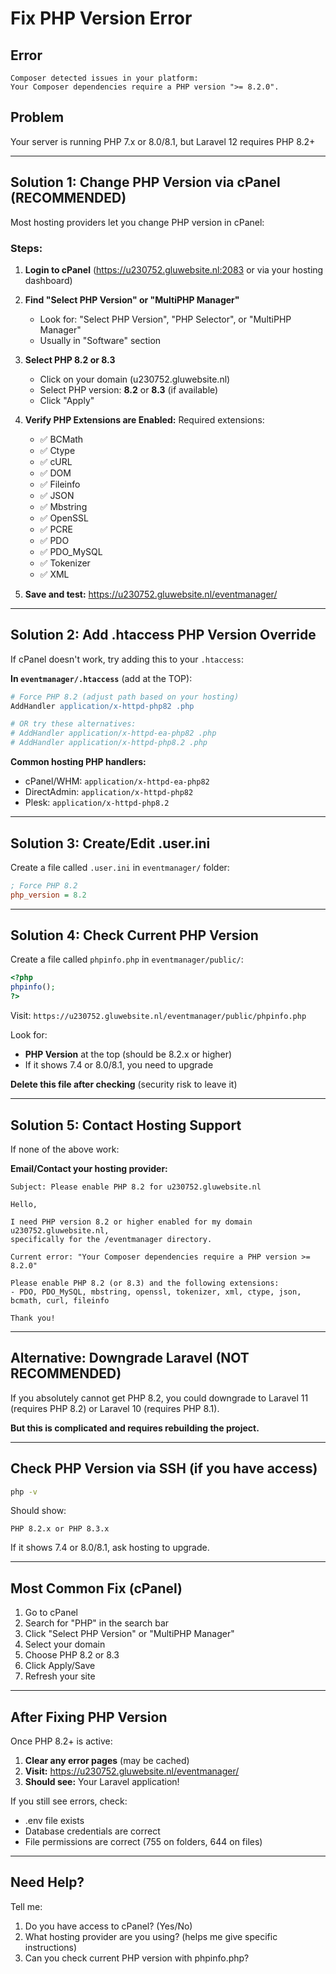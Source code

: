 # Fix PHP Version Error

## Error
```
Composer detected issues in your platform: 
Your Composer dependencies require a PHP version ">= 8.2.0".
```

## Problem
Your server is running PHP 7.x or 8.0/8.1, but Laravel 12 requires PHP 8.2+

---

## Solution 1: Change PHP Version via cPanel (RECOMMENDED)

Most hosting providers let you change PHP version in cPanel:

### Steps:

1. **Login to cPanel** (https://u230752.gluwebsite.nl:2083 or via your hosting dashboard)

2. **Find "Select PHP Version" or "MultiPHP Manager"**
   - Look for: "Select PHP Version", "PHP Selector", or "MultiPHP Manager"
   - Usually in "Software" section

3. **Select PHP 8.2 or 8.3**
   - Click on your domain (u230752.gluwebsite.nl)
   - Select PHP version: **8.2** or **8.3** (if available)
   - Click "Apply"

4. **Verify PHP Extensions are Enabled:**
   Required extensions:
   - ✅ BCMath
   - ✅ Ctype
   - ✅ cURL
   - ✅ DOM
   - ✅ Fileinfo
   - ✅ JSON
   - ✅ Mbstring
   - ✅ OpenSSL
   - ✅ PCRE
   - ✅ PDO
   - ✅ PDO_MySQL
   - ✅ Tokenizer
   - ✅ XML

5. **Save and test:** https://u230752.gluwebsite.nl/eventmanager/

---

## Solution 2: Add .htaccess PHP Version Override

If cPanel doesn't work, try adding this to your `.htaccess`:

**In `eventmanager/.htaccess`** (add at the TOP):

```apache
# Force PHP 8.2 (adjust path based on your hosting)
AddHandler application/x-httpd-php82 .php

# OR try these alternatives:
# AddHandler application/x-httpd-ea-php82 .php
# AddHandler application/x-httpd-php8.2 .php
```

**Common hosting PHP handlers:**
- cPanel/WHM: `application/x-httpd-ea-php82`
- DirectAdmin: `application/x-httpd-php82`
- Plesk: `application/x-httpd-php8.2`

---

## Solution 3: Create/Edit .user.ini

Create a file called `.user.ini` in `eventmanager/` folder:

```ini
; Force PHP 8.2
php_version = 8.2
```

---

## Solution 4: Check Current PHP Version

Create a file called `phpinfo.php` in `eventmanager/public/`:

```php
<?php
phpinfo();
?>
```

Visit: `https://u230752.gluwebsite.nl/eventmanager/public/phpinfo.php`

Look for:
- **PHP Version** at the top (should be 8.2.x or higher)
- If it shows 7.4 or 8.0/8.1, you need to upgrade

**Delete this file after checking** (security risk to leave it)

---

## Solution 5: Contact Hosting Support

If none of the above work:

**Email/Contact your hosting provider:**
```
Subject: Please enable PHP 8.2 for u230752.gluwebsite.nl

Hello,

I need PHP version 8.2 or higher enabled for my domain u230752.gluwebsite.nl, 
specifically for the /eventmanager directory.

Current error: "Your Composer dependencies require a PHP version >= 8.2.0"

Please enable PHP 8.2 (or 8.3) and the following extensions:
- PDO, PDO_MySQL, mbstring, openssl, tokenizer, xml, ctype, json, bcmath, curl, fileinfo

Thank you!
```

---

## Alternative: Downgrade Laravel (NOT RECOMMENDED)

If you absolutely cannot get PHP 8.2, you could downgrade to Laravel 11 (requires PHP 8.2) or Laravel 10 (requires PHP 8.1).

**But this is complicated and requires rebuilding the project.**

---

## Check PHP Version via SSH (if you have access)

```bash
php -v
```

Should show:
```
PHP 8.2.x or PHP 8.3.x
```

If it shows 7.4 or 8.0/8.1, ask hosting to upgrade.

---

## Most Common Fix (cPanel)

1. Go to cPanel
2. Search for "PHP" in the search bar
3. Click "Select PHP Version" or "MultiPHP Manager"
4. Select your domain
5. Choose PHP 8.2 or 8.3
6. Click Apply/Save
7. Refresh your site

---

## After Fixing PHP Version

Once PHP 8.2+ is active:

1. **Clear any error pages** (may be cached)
2. **Visit:** https://u230752.gluwebsite.nl/eventmanager/
3. **Should see:** Your Laravel application!

If you still see errors, check:
- .env file exists
- Database credentials are correct
- File permissions are correct (755 on folders, 644 on files)

---

## Need Help?

Tell me:
1. Do you have access to cPanel? (Yes/No)
2. What hosting provider are you using? (helps me give specific instructions)
3. Can you check current PHP version with phpinfo.php?
